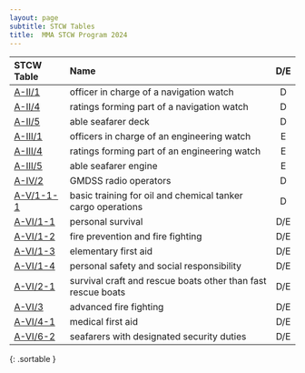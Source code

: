```yaml
---
layout: page
subtitle: STCW Tables
title:  MMA STCW Program 2024
---
```



| STCW Table        | Name                                                         |  D/E |  
| :---------------- | :----------------------------------------------------------- |  :-: |  
| [A-II/1]({{site.baseurl}}/tables/21.html)      | officer in charge of a navigation watch                      |   D  |  
| [A-II/4]({{site.baseurl}}/tables/24.html)      | ratings forming part of a navigation watch                   |   D  |  
| [A-II/5]({{site.baseurl}}/tables/25.html)      | able seafarer deck                                           |   D  |  
| [A-III/1]({{site.baseurl}}/tables/31.html)     | officers in charge of an engineering watch                   |   E  |  
| [A-III/4]({{site.baseurl}}/tables/34.html)     | ratings forming part of an engineering watch                 |   E  |  
| [A-III/5]({{site.baseurl}}/tables/35.html)     | able seafarer engine                                         |   E  |  
| [A-IV/2]({{site.baseurl}}/tables/42.html)      | GMDSS radio operators                                        |   D  |  
| [A-V/1-1-1]({{site.baseurl}}/tables/5111.html) | basic training for oil and chemical tanker cargo operations  |   D  |  
| [A-VI/1-1]({{site.baseurl}}/tables/611.html)   | personal survival                                            |  D/E |  
| [A-VI/1-2]({{site.baseurl}}/tables/612.html)   | fire prevention and fire fighting                            |  D/E |  
| [A-VI/1-3]({{site.baseurl}}/tables/613.html)   | elementary first aid                                         |  D/E |  
| [A-VI/1-4]({{site.baseurl}}/tables/614.html)   | personal safety and social responsibility                    |  D/E |  
| [A-VI/2-1]({{site.baseurl}}/tables/621.html)   | survival craft and rescue boats other than fast rescue boats |  D/E |  
| [A-VI/3]({{site.baseurl}}/tables/63.html)      | advanced fire fighting                                       |  D/E |  
| [A-VI/4-1]({{site.baseurl}}/tables/641.html)   | medical first aid                                            |  D/E |  
| [A-VI/6-2]({{site.baseurl}}/tables/662.html)   | seafarers with designated security duties                    |  D/E |  
{: .sortable }

